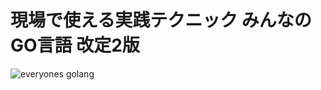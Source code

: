# 現場で使える実践テクニック みんなのGO言語 改定2版

![everyones golang](https://images-fe.ssl-images-amazon.com/images/I/51jif840ScL.jpg)
